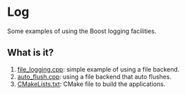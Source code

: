 # Log

Some examples of using the Boost logging facilities.

## What is it?

1. [file_logging.cpp](file_logging.cpp): simple example of using a file backend.
1. [auto_flush.cpp](auto_flush.cpp): using a file backend that auto flushes.
1. [CMakeLists.txt](CMakeLists.txt): CMake file to build the applications.
